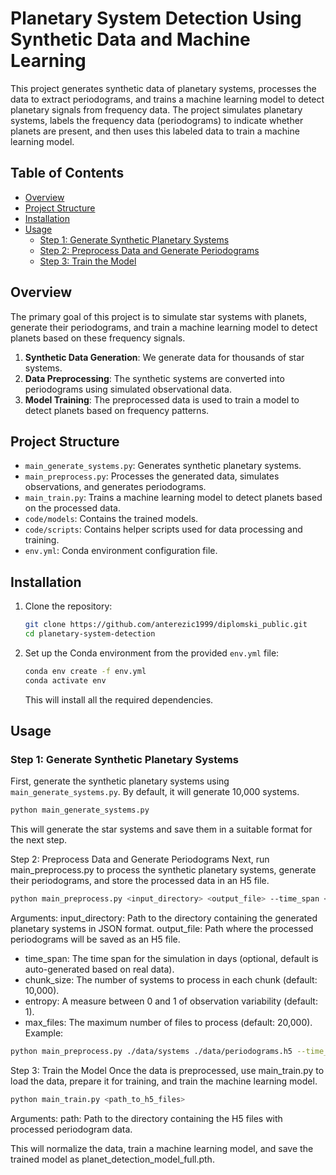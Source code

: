 # Planetary System Detection Using Synthetic Data and Machine Learning

This project generates synthetic data of planetary systems, processes the data to extract periodograms, and trains a machine learning model to detect planetary signals from frequency data. The project simulates planetary systems, labels the frequency data (periodograms) to indicate whether planets are present, and then uses this labeled data to train a machine learning model.

## Table of Contents

- [Overview](#overview)
- [Project Structure](#project-structure)
- [Installation](#installation)
- [Usage](#usage)
  - [Step 1: Generate Synthetic Planetary Systems](#step-1-generate-synthetic-planetary-systems)
  - [Step 2: Preprocess Data and Generate Periodograms](#step-2-preprocess-data-and-generate-periodograms)
  - [Step 3: Train the Model](#step-3-train-the-model)

## Overview

The primary goal of this project is to simulate star systems with planets, generate their periodograms, and train a machine learning model to detect planets based on these frequency signals. 

1. **Synthetic Data Generation**: We generate data for thousands of star systems.
2. **Data Preprocessing**: The synthetic systems are converted into periodograms using simulated observational data.
3. **Model Training**: The preprocessed data is used to train a model to detect planets based on frequency patterns.

## Project Structure

- `main_generate_systems.py`: Generates synthetic planetary systems.
- `main_preprocess.py`: Processes the generated data, simulates observations, and generates periodograms.
- `main_train.py`: Trains a machine learning model to detect planets based on the processed data.
- `code/models`: Contains the trained models.
- `code/scripts`: Contains helper scripts used for data processing and training.
- `env.yml`: Conda environment configuration file.

## Installation

1. Clone the repository:

    ```bash
    git clone https://github.com/anterezic1999/diplomski_public.git
    cd planetary-system-detection
    ```

2. Set up the Conda environment from the provided `env.yml` file:

    ```bash
    conda env create -f env.yml
    conda activate env
    ```

    This will install all the required dependencies.

## Usage

### Step 1: Generate Synthetic Planetary Systems

First, generate the synthetic planetary systems using `main_generate_systems.py`. By default, it will generate 10,000 systems.

```bash
python main_generate_systems.py
```
This will generate the star systems and save them in a suitable format for the next step.

Step 2: Preprocess Data and Generate Periodograms
Next, run main_preprocess.py to process the synthetic planetary systems, generate their periodograms, and store the processed data in an H5 file.

```bash
python main_preprocess.py <input_directory> <output_file> --time_span <days> --chunk_size <chunk_size> --entropy <entropy> --max_files <max_files>
```
Arguments:
input_directory: Path to the directory containing the generated planetary systems in JSON format.
output_file: Path where the processed periodograms will be saved as an H5 file.
- time_span: The time span for the simulation in days (optional, default is auto-generated based on real data).
- chunk_size: The number of systems to process in each chunk (default: 10,000).
- entropy: A measure between 0 and 1 of observation variability (default: 1).
- max_files: The maximum number of files to process (default: 20,000).
Example:

```bash
python main_preprocess.py ./data/systems ./data/periodograms.h5 --time_span 1000 --chunk_size 5000 --entropy 0.8
```
Step 3: Train the Model
Once the data is preprocessed, use main_train.py to load the data, prepare it for training, and train the machine learning model.

```bash
python main_train.py <path_to_h5_files>
```
Arguments:
path: Path to the directory containing the H5 files with processed periodogram data.

This will normalize the data, train a machine learning model, and save the trained model as planet_detection_model_full.pth.
